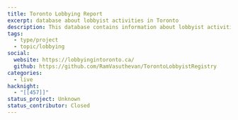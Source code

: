 ```yaml
---
title: Toronto Lobbying Report
excerpt: database about lobbyist activities in Toronto
description: This database contains information about lobbyist activities in Toronto, including subject matters, registrants, beneficiaries, firms, communications, and more. Use this tool to explore relationships between lobbyists, their clients, and government officials.
tags:
  - type/project
  - topic/lobbying
social:
  website: https://lobbyingintoronto.ca/
  github: https://github.com/RamVasuthevan/TorontoLobbyistRegistry
categories:
  - live
hacknight:
  - "[[457]]"
status_project: Unknown
status_contributor: Closed
---
```


